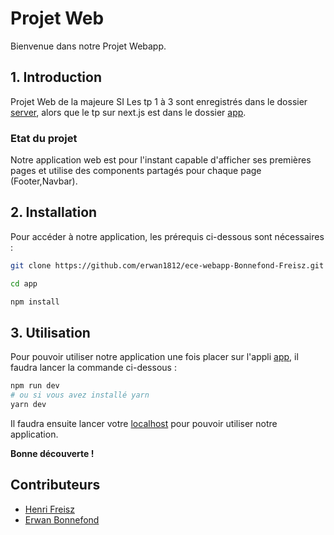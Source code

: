 # Projet Web

Bienvenue dans notre Projet Webapp.

## 1. Introduction

Projet Web de la majeure SI
Les tp 1 à 3 sont enregistrés dans le dossier [server](https://github.com/erwan1812/ece-webapp-Bonnefond-Freisz/tree/master/server), alors que le tp sur next.js est dans le dossier [app](https://github.com/erwan1812/ece-webapp-Bonnefond-Freisz/tree/master/app).

### Etat du projet

Notre application web est pour l'instant capable d'afficher ses premières pages et utilise des components partagés pour chaque page (Footer,Navbar).

## 2. Installation

Pour accéder à notre application, les prérequis ci-dessous sont nécessaires :

```bash
git clone https://github.com/erwan1812/ece-webapp-Bonnefond-Freisz.git

cd app

npm install
```

## 3. Utilisation

Pour pouvoir utiliser notre application une fois placer sur l'appli  [app](https://github.com/erwan1812/ece-webapp-Bonnefond-Freisz/tree/master/app), il faudra lancer la commande ci-dessous :

```bash
npm run dev
# ou si vous avez installé yarn
yarn dev
```

Il faudra ensuite lancer votre [localhost](http://localhost:3000) pour pouvoir utiliser notre application.

**Bonne découverte !**

## Contributeurs

- [Henri Freisz](https://github.com/henrifreisz)
- [Erwan Bonnefond](https://github.com/erwan1812)
  